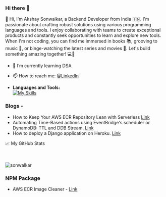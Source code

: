 ### Hi there 👋

👋 Hi, I'm Akshay Sonwalkar, a Backend Developer from India 🇮🇳. I'm passionate about crafting robust solutions using various programming languages and tools. I enjoy collaborating with teams to create exceptional products and constantly seek opportunities to learn and explore new tools. When I'm not coding, you can find me immersed in books 📚, grooving to music 🎵, or binge-watching the latest series and movies 🍿. Let's build something amazing together! 💻🚀

- 🌱 I’m currently learning DSA
- 📫 How to reach me: [@LinkedIn](https://www.linkedin.com/in/akshay-sonwalkar)


- **Languages and Tools:** <br>
[![My Skills](https://skillicons.dev/icons?i=aws,js,ts,nodejs,express,jest,postman,git,postgres,py,django,mysql,html,css)](https://skillicons.dev)
<!--
- 📝 [Resume](https://github.com/Sonwalkar/Sonwalkar.github.io/blob/master/Resume.pdf)
**Sonwalkar/sonwalkar** is a ✨ _special_ ✨ repository because its `README.md` (this file) appears on your GitHub profile.

Here are some ideas to get you started:

- 🔭 I’m currently working on ...
- 🌱 I’m currently learning ...
- 👯 I’m looking to collaborate on ...
- 🤔 I’m looking for help with ...
- 💬 Ask me about ...
- 📫 How to reach me: ...
- 😄 Pronouns: ...
- ⚡ Fun fact: ...
-->

### Blogs -
- How to Keep Your AWS ECR Repository Lean with Serverless [Link](https://www.antstack.com/blog/how-to-keep-your-aws-ecr-repository-lean-with-serverless)
- Automating Time-Based actions using EventBridge's scheduler or DynamoDB: TTL and DDB Stream. [Link](https://www.antstack.com/blog/automating-time-based-actions-using-event-bridge-s-scheduler-or-dynamo-db-ttl-and-ddb-stream/)
- How to deploy a Django application on Heroku. [Link](https://medium.com/@sonakashay/how-to-host-a-django-application-on-heroku-5b4c48a1b308)

📈 My GitHub Stats

<img src="https://github-readme-stats.vercel.app/api?username=sonwalkar&show_icons=true&theme=gotham" alt="sonwalkar"  style="margin-top:2rem;"/>

### NPM Package
- AWS ECR Image Cleaner - [Link](https://www.npmjs.com/package/serverless-ecr-image-cleaner)
